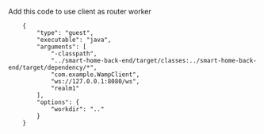 Add this code to use client as router worker

        {
            "type": "guest",
            "executable": "java",
            "arguments": [
                "-classpath",
                "../smart-home-back-end/target/classes:../smart-home-back-end/target/dependency/*",
                "com.example.WampClient",
                "ws://127.0.0.1:8080/ws",
                "realm1"
            ],
            "options": {
                "workdir": ".."
            }
        }